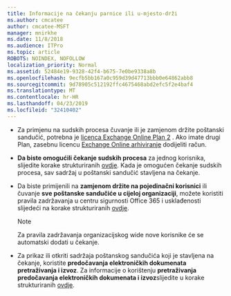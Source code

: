 ```yaml
---
title: Informacije na čekanju parnice ili u-mjesto-drži
ms.author: cmcatee
author: cmcatee-MSFT
manager: mnirkhe
ms.date: 11/8/2018
ms.audience: ITPro
ms.topic: article
ROBOTS: NOINDEX, NOFOLLOW
localization_priority: Normal
ms.assetid: 52484e19-9328-42f4-b675-7e0be9338a8b
ms.openlocfilehash: 9ecfb5bb167a0c959d39d47713bbb0e64862abb8
ms.sourcegitcommit: 9d78905c512192ffc4675468abd2efc5f2e4baf4
ms.translationtype: MT
ms.contentlocale: hr-HR
ms.lasthandoff: 04/23/2019
ms.locfileid: "32410402"
---
```

- Za primjenu na sudskih procesa čuvanje ili je zamjenom držite poštanski sandučić, potrebna je [licenca Exchange Online Plan 2](https://docs.microsoft.com/office365/servicedescriptions/office-365-platform-service-description/office-365-plan-options) . Ako imate drugi Plan, zasebnu licencu [Exchange Online arhiviranje](https://docs.microsoft.com/office365/servicedescriptions/exchange-online-archiving-service-description/exchange-online-archiving-service-description) dodijeliti račun. 
    
- **Da biste omogućili čekanje sudskih procesa** za jednog korisnika, slijedite korake strukturiranih [ovdje](https://docs.microsoft.com/office365/SecurityCompliance/place-a-mailbox-on-litigation-hold). Kada je omogućen čekanje sudskih procesa, sav sadržaj u poštanski sandučić stavljena na čekanje.
    
- Da biste primijenili na **zamjenom držite na pojedinačni korisnici** ili čuvanje **sve poštanske sandučiće u cijeloj organizaciji**, možete koristiti pravila zadržavanja u centru sigurnosti Office 365 i usklađenosti slijedeći na korake strukturiranih [ovdje](https://docs.microsoft.com/Office365/securitycompliance/retention-policies ).
    
    > [!NOTE]
    > Za pravila zadržavanja organizacijskog wide nove korisnike će se automatski dodati u čekanje. 
  
- Za prikaz ili otkriti sadržaja poštanskog sandučića koji je stavljena na čekanje, koristite **predočavanja elektroničkih dokumenata pretraživanja i izvoz**. Za informacije o korištenju **pretraživanja predočavanja elektroničkih dokumenata i izvoz**slijedite u korake strukturiranih [ovdje](https://docs.microsoft.com/office365/securitycompliance/export-search-results).
    

